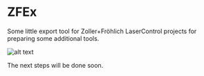 # ZFEx
Some little export tool for Zoller+Fröhlich LaserControl projects for preparing some additional tools.

![alt text](http://code.ryanthara.de/content/1-projects/2-zfex/zfex.png)

The next steps will be done soon.